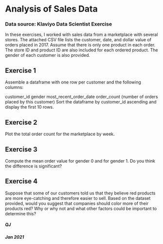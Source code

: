 # Analysis of Sales Data
### Data source: Klaviyo Data Scientist Exercise

In these exercises, I worked with sales data from a marketplace with several stores. The attached CSV file lists the customer, date, and dollar value of orders placed in 2017. Assume that there is only one product in each order. The store ID and product ID are also included for each ordered product. The gender of each customer is also provided. 

## Exercise 1
Assemble a dataframe with one row per customer and the following columns:

customer_id
gender
most_recent_order_date
order_count (number of orders placed by this customer)
Sort the dataframe by customer_id ascending and display the first 10 rows.

## Exercise 2
Plot the total order count for the marketplace by week. 

## Exercise 3
Compute the mean order value for gender 0 and for gender 1. Do you think the difference is significant?

## Exercise 4
Suppose that some of our customers told us that they believe red products are more eye-catching and therefore easier to sell. Based on the dataset provided, would you suggest that companies should color more of their products red? Why or why not and what other factors could be important to determine this?


##### QJ
##### Jan 2021
